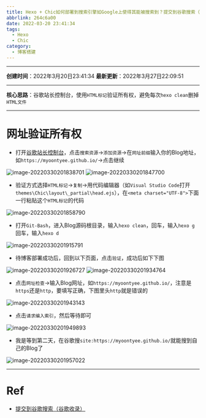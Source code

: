 ```yaml
---
title: Hexo + Chic如何部署到搜索引擎如Google上使得其能被搜索到？提交到谷歌搜索（谷歌收录）解决办法
abbrlink: 264c6a00
date: 2022-03-20 23:41:34
tags:
  - Hexo
  - Chic
category:
  - 博客搭建
---
```


---

**创建时间**：2022年3月20日23:41:34
**最新更新**：2022年3月27日22:09:51


---

**核心思路**：谷歌站长控制台，使用`HTML标记`验证所有权，避免每次`hexo clean`删掉`HTML文件`

---

# 网址验证所有权
* 打开[谷歌站长控制台](https://search.google.com/search-console)，点击`搜索资源`→`添加资源`→在`网址前缀`输入你的Blog地址，如`https://myoontyee.github.io/`→点击继续

![image-20220330201838701](Hexo-Chic如何部署到搜索引擎如Google上使得其能被搜索到？提交到谷歌搜索（谷歌收录）解决办法/image-20220330201838701.png)
![image-20220330201847700](Hexo-Chic如何部署到搜索引擎如Google上使得其能被搜索到？提交到谷歌搜索（谷歌收录）解决办法/image-20220330201847700.png)

* 验证方式选择`HTML标记`→`复制`→用代码编辑器（如`Visual Studio Code`打开`themes\Chic\layout\_partial\head.ejs`），在`<meta charset="UTF-8">`下面一行粘贴这个`HTML标记`的代码

![image-20220330201858790](Hexo-Chic如何部署到搜索引擎如Google上使得其能被搜索到？提交到谷歌搜索（谷歌收录）解决办法/image-20220330201858790.png)

* 打开`Git-Bash`，进入Blog源码根目录，输入`hexo clean`，回车，输入`hexo g`回车，输入`hexo d`

![image-20220330201915791](Hexo-Chic如何部署到搜索引擎如Google上使得其能被搜索到？提交到谷歌搜索（谷歌收录）解决办法/image-20220330201915791.png)
* 待博客部署成功后，回到以下页面，点击`验证`，成功后如下下图

![image-20220330201926727](Hexo-Chic如何部署到搜索引擎如Google上使得其能被搜索到？提交到谷歌搜索（谷歌收录）解决办法/image-20220330201926727.png)
![image-20220330201934764](Hexo-Chic如何部署到搜索引擎如Google上使得其能被搜索到？提交到谷歌搜索（谷歌收录）解决办法/image-20220330201934764.png)

* 点击`网址检查`→输入Blog网址，如`https://myoontyee.github.io/`，注意是`https`还是`http`，要填写正确，下图里头`http`就是错误的

![image-20220330201943143](Hexo-Chic如何部署到搜索引擎如Google上使得其能被搜索到？提交到谷歌搜索（谷歌收录）解决办法/image-20220330201943143.png)
* 点击`请求编入索引`，然后等待即可

![image-20220330201949893](Hexo-Chic如何部署到搜索引擎如Google上使得其能被搜索到？提交到谷歌搜索（谷歌收录）解决办法/image-20220330201949893.png)

* 我是等到第二天，在谷歌搜`site:https://myoontyee.github.io/`就能搜到自己的Blog了

![image-20220330201957022](Hexo-Chic如何部署到搜索引擎如Google上使得其能被搜索到？提交到谷歌搜索（谷歌收录）解决办法/image-20220330201957022.png)

---

# Ref
* [提交到谷歌搜索（谷歌收录）](https://www.hansion.win/2020/04/13/hexo-bo-ke-deng-jing-tai-wang-ye-ti-jiao-bai-du-he-google-gu-ge-shou-lu/)

